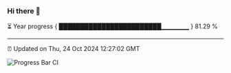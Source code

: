 ### Hi there 👋

⏳ Year progress { ████████████████████████▁▁▁▁▁▁ } 81.29 %

---

⏰ Updated on Thu, 24 Oct 2024 12:27:02 GMT

![Progress Bar CI](https://github.com/liununu/liununu/workflows/Progress%20Bar%20CI/badge.svg)
